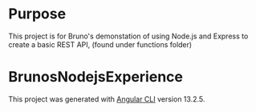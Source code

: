 # Purpose

This project is for Bruno's demonstation of using Node.js and Express to create a basic REST API, (found under functions folder)

# BrunosNodejsExperience

This project was generated with [Angular CLI](https://github.com/angular/angular-cli) version 13.2.5.
